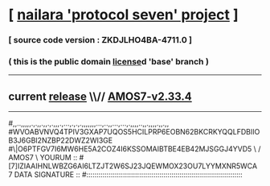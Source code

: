 
# [ [nailara 'protocol seven' project](http://nailara.network/) ]

### [ source code version : ZKDJLHO4BA-4711.0 ]

### ( this is the public domain [license](../license)d 'base' branch )
---
## current [release](https://github.com/nailara-technologies/protocol-7/releases) \\\\// [AMOS7-v2.33.4](https://github.com/nailara-technologies/protocol-7/releases/tag/AMOS7-v2.33.4)
---

#,,..,,,,,.,.,,.,,.,.,,,.,...,.,.,.,,,,,,,...,..,,...,...,.,,,,..,,.,,,,.,,.,,
#WVOABVNVQ4TPIV3GXAP7UQOS5HCILPRP6EOBN62BKCRKYQQLFDBIIOB3J6GBI2NZBP22DWZ2WI3GE
#\\\|O6PTFGV7I6MW6HE5A2COZ4I6KSSOMAIBTBE4EB42MJSGGJ4YVD5 \ / AMOS7 \ YOURUM ::
#\[7]IZIAAIHNLWBZG6AI6LTZJT2W6SJ23JQEWMOX23OU7LYYMXNR5WCA 7  DATA SIGNATURE ::
#:::::::::::::::::::::::::::::::::::::::::::::::::::::::::::::::::::::::::::::
